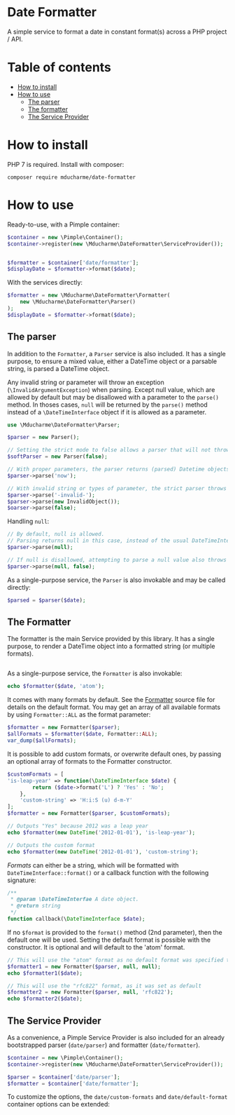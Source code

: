 Date Formatter
==============

A simple service to format a date in constant format(s) across a PHP project / API.

# Table of contents

- [How to install](#how-to-install)
- [How to use](#how-to-use)
  - [The parser](#the-parser)
  - [The formatter](#the-formatter)
  - [The Service Provider](#the-service-provider)

# How to install

PHP 7 is required. Install with composer:

```shell
composer require mducharme/date-formatter
``` 

# How to use

Ready-to-use, with a Pimple container:

```php
$container = new \Pimple\Container();
$container->register(new \Mducharme\DateFormatter\ServiceProvider());


$formatter = $container['date/formatter'];
$displayDate = $formatter->format($date);
```

With the services directly:

```php
$formatter = new \Mducharme\DateFormatter\Formatter(
    new \Mducharme\DateFormatter\Parser()
);
$displayDate = $formatter->format($date);
```

## The parser

In addition to the `Formatter`, a `Parser` service is also included. It has a single purpose, to ensure a mixed value, either a DateTime object or a parsable string, is parsed a DateTime object.

Any invalid string or parameter will throw an exception (`\InvalidArgumentException`) when parsing.
Except null value, which are allowed by default but may be disallowed with a parameter to the `parse()` method. In thoses cases, `null` will be returned by the `parse()` method instead of a `\DateTimeInterface` object if it is allowed as a parameter.
                                                                                      

```php
use \Mducharme\DateFormatter\Parser;

$parser = new Parser();

// Setting the strict mode to false allows a parser that will not throw exceptions.
$softParser = new Parser(false);

// With proper parameters, the parser returns (parsed) Datetime objects
$parser->parse('now');

// With invalid string or types of parameter, the strict parser throws an `\InvalidArgumentException`.
$parser->parse('-invalid-');
$parser->parse(new InvalidObject());
$oarser->parse(false);
```

Handling `null`:

```php
// By default, null is allowed. 
// Parsing returns null in this case, instead of the usual DateTimeInterface.
$parser->parse(null);

// If null is disallowed, attempting to parse a null value also throws an `\InvalidArgumentException`.
$parser->parse(null, false);

```

As a single-purpose service, the `Parser` is also invokable and may be called directly:

```php
$parsed = $parser($date);
```

## The Formatter


The formatter is the main Service provided by this library. It has a single purpose, to render a DateTime object into a formatted string (or multiple formats).


```php

```

As a single-purpose service, the `Formatter` is also invokable:

```php
echo $formatter($date, 'atom');
```


It comes with many formats by default. See the [Formatter](https://github.com/mducharme/date-formatter/tree/master/src/Formatter.php) source file for details on the default format. You may get an array of all available formats by using `Formatter::ALL` as the format parameter:

```php
$formatter = new Formatter($parser);
$allFormats = $formatter($date, Formatter::ALL);
var_dump($allFormats);
```

It is possible to add custom formats, or overwrite default ones, by passing an optional array of formats to the Formatter constructor.

```php
$customFormats = [
'is-leap-year' => function(\DateTimeInterface $date) {
        return ($date->format('L') ? 'Yes' : 'No';
    },
    'custom-string' => 'H:i:S (u) d-m-Y'
];
$formatter = new Formatter($parser, $customFormats);

// Outputs "Yes" because 2012 was a leap year
echo $formatter(new DateTime('2012-01-01'), 'is-leap-year');

// Outputs the custom format
echo $formatter(new DateTime('2012-01-01'), 'custom-string');
```

_Formats_ can either be a string, which will be formatted with `DateTimeInterface::format()` or a callback function with the following signature:

```php
/**
 * @param \DateTimeInterfae A date object.
 * @return string
 */
function callback(\DateTimeInterface $date);
```

If no `$format` is provided to the `format()` method (2nd parameter), then the default one will be used. Setting the default format is possible with the constructor. It is optional and will default to the 'atom' format.

```php
// This will use the "atom" format as no default format was specified to the constructor
$formatter1 = new Formatter($parser, null, null);
echo $formatter1($date);

// This will use the "rfc822" format, as it was set as default
$formatter2 = new Formatter($parser, null, 'rfc822');
echo $formatter2($date);
```

## The Service Provider

As a convenience, a Pimple Service Provider is also included for an already bootstrapped parser  (`date/parser`) and formatter (`date/formatter`).

```php
$container = new \Pimple\Container();
$container->register(new \Mducharme\DateFormatter\ServiceProvider());

$parser = $container['date/parser'];
$formatter = $container['date/formatter'];
```

To customize the options, the `date/custom-formats` and `date/default-format` container options can be extended:

